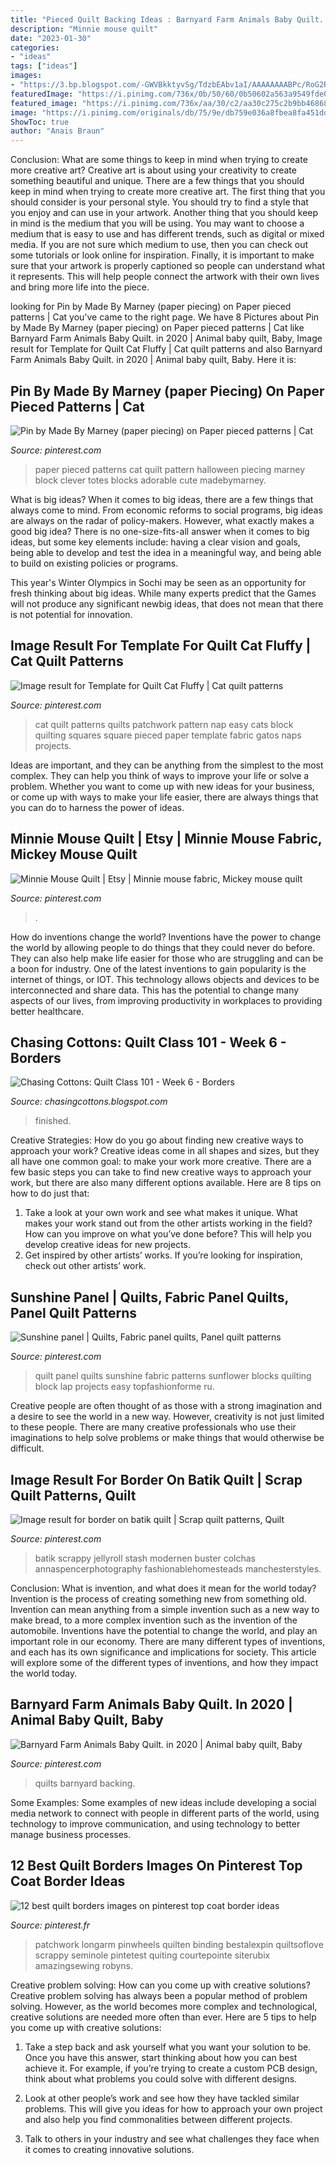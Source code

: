 ```yaml
---
title: "Pieced Quilt Backing Ideas : Barnyard Farm Animals Baby Quilt. In 2020"
description: "Minnie mouse quilt"
date: "2023-01-30"
categories:
- "ideas"
tags: ["ideas"]
images:
- "https://3.bp.blogspot.com/-GWVBkktyvSg/TdzbEAbv1aI/AAAAAAAABPc/RoG2R5wYv9A/s1600/CIMG7390.JPG"
featuredImage: "https://i.pinimg.com/736x/0b/50/60/0b50602a563a9549fde0db81b301e231.jpg"
featured_image: "https://i.pinimg.com/736x/aa/30/c2/aa30c275c2b9bb468684860b34676e88.jpg"
image: "https://i.pinimg.com/originals/db/75/9e/db759e036a8fbea8fa451ddac522afc1.jpg"
ShowToc: true
author: "Anais Braun"
---
```



Conclusion: What are some things to keep in mind when trying to create more creative art?
Creative art is about using your creativity to create something beautiful and unique. There are a few things that you should keep in mind when trying to create more creative art. The first thing that you should consider is your personal style. You should try to find a style that you enjoy and can use in your artwork. Another thing that you should keep in mind is the medium that you will be using. You may want to choose a medium that is easy to use and has different trends, such as digital or mixed media. If you are not sure which medium to use, then you can check out some tutorials or look online for inspiration. Finally, it is important to make sure that your artwork is properly captioned so people can understand what it represents. This will help people connect the artwork with their own lives and bring more life into the piece.

	

		
looking for Pin by Made By Marney (paper piecing) on Paper pieced patterns | Cat you've came to the right page. We have 8 Pictures about Pin by Made By Marney (paper piecing) on Paper pieced patterns | Cat like Barnyard Farm Animals Baby Quilt. in 2020 | Animal baby quilt, Baby, Image result for Template for Quilt Cat Fluffy | Cat quilt patterns and also Barnyard Farm Animals Baby Quilt. in 2020 | Animal baby quilt, Baby. Here it is:
		
    
## Pin By Made By Marney (paper Piecing) On Paper Pieced Patterns | Cat

<img loading=lazy src="https://i.pinimg.com/736x/b0/17/b4/b017b40844aa3cb482c7dc40bf15a029--paper-pieced-patterns.jpg" onerror="this.onerror=null;this.src='https://tse1.mm.bing.net/th?id=OIP.2x8_6Hc5dRn8UeOe-wrk6wHaHe&amp;pid=15.1';" alt="Pin by Made By Marney (paper piecing) on Paper pieced patterns | Cat">

_Source: pinterest.com_

>paper pieced patterns cat quilt pattern halloween piecing marney block clever totes blocks adorable cute madebymarney. 

	

What is big ideas?
When it comes to big ideas, there are a few things that always come to mind. From economic reforms to social programs, big ideas are always on the radar of policy-makers. However, what exactly makes a good big idea?
There is no one-size-fits-all answer when it comes to big ideas, but some key elements include: having a clear vision and goals, being able to develop and test the idea in a meaningful way, and being able to build on existing policies or programs.

This year's Winter Olympics in Sochi may be seen as an opportunity for fresh thinking about big ideas. While many experts predict that the Games will not produce any significant newbig ideas, that does not mean that there is not potential for innovation.

    
## Image Result For Template For Quilt Cat Fluffy | Cat Quilt Patterns

<img loading=lazy src="https://i.pinimg.com/736x/4a/05/02/4a0502d62c6cb6a6b0f46250b3ae59f9.jpg" onerror="this.onerror=null;this.src='https://tse2.mm.bing.net/th?id=OIP.xdXenX_saSWikqL_BeB_7QAAAA&amp;pid=15.1';" alt="Image result for Template for Quilt Cat Fluffy | Cat quilt patterns">

_Source: pinterest.com_

>cat quilt patterns quilts patchwork pattern nap easy cats block quilting squares square pieced paper template fabric gatos naps projects. 

	

Ideas are important, and they can be anything from the simplest to the most complex. They can help you think of ways to improve your life or solve a problem. Whether you want to come up with new ideas for your business, or come up with ways to make your life easier, there are always things that you can do to harness the power of ideas.

    
## Minnie Mouse Quilt | Etsy | Minnie Mouse Fabric, Mickey Mouse Quilt

<img loading=lazy src="https://i.pinimg.com/736x/0b/50/60/0b50602a563a9549fde0db81b301e231.jpg" onerror="this.onerror=null;this.src='https://tse4.mm.bing.net/th?id=OIP.fPsavRjVpe-3BZrntO5yWAHaJ4&amp;pid=15.1';" alt="Minnie Mouse Quilt | Etsy | Minnie mouse fabric, Mickey mouse quilt">

_Source: pinterest.com_

>. 

	

How do inventions change the world?
Inventions have the power to change the world by allowing people to do things that they could never do before. They can also help make life easier for those who are struggling and can be a boon for industry. One of the latest inventions to gain popularity is the internet of things, or IOT. This technology allows objects and devices to be interconnected and share data. This has the potential to change many aspects of our lives, from improving productivity in workplaces to providing better healthcare.

    
## Chasing Cottons: Quilt Class 101 - Week 6 - Borders

<img loading=lazy src="https://3.bp.blogspot.com/-GWVBkktyvSg/TdzbEAbv1aI/AAAAAAAABPc/RoG2R5wYv9A/s1600/CIMG7390.JPG" onerror="this.onerror=null;this.src='https://tse3.mm.bing.net/th?id=OIP.-E3fIYKbdov-TosiyiXUhwHaIi&amp;pid=15.1';" alt="Chasing Cottons: Quilt Class 101 - Week 6 - Borders">

_Source: chasingcottons.blogspot.com_

>finished. 

	

Creative Strategies: How do you go about finding new creative ways to approach your work?
Creative ideas come in all shapes and sizes, but they all have one common goal: to make your work more creative. There are a few basic steps you can take to find new creative ways to approach your work, but there are also many different options available. Here are 8 tips on how to do just that: 
1. Take a look at your own work and see what makes it unique. What makes your work stand out from the other artists working in the field? How can you improve on what you’ve done before? This will help you develop creative ideas for new projects. 
2. Get inspired by other artists’ works. If you’re looking for inspiration, check out other artists’ work.

    
## Sunshine Panel | Quilts, Fabric Panel Quilts, Panel Quilt Patterns

<img loading=lazy src="https://i.pinimg.com/736x/66/63/7e/66637e8ba690b6ca386f335b932af202.jpg" onerror="this.onerror=null;this.src='https://tse4.mm.bing.net/th?id=OIP.3XQPeRKJ2VIYLDnA-9oLHQHaJ4&amp;pid=15.1';" alt="Sunshine panel | Quilts, Fabric panel quilts, Panel quilt patterns">

_Source: pinterest.com_

>quilt panel quilts sunshine fabric patterns sunflower blocks quilting block lap projects easy topfashionforme ru. 

	

Creative people are often thought of as those with a strong imagination and a desire to see the world in a new way. However, creativity is not just limited to these people. There are many creative professionals who use their imaginations to help solve problems or make things that would otherwise be difficult.

    
## Image Result For Border On Batik Quilt | Scrap Quilt Patterns, Quilt

<img loading=lazy src="https://i.pinimg.com/736x/aa/30/c2/aa30c275c2b9bb468684860b34676e88.jpg" onerror="this.onerror=null;this.src='https://tse3.mm.bing.net/th?id=OIP.mcgc43zW_YMikZW_48R0XAHaNJ&amp;pid=15.1';" alt="Image result for border on batik quilt | Scrap quilt patterns, Quilt">

_Source: pinterest.com_

>batik scrappy jellyroll stash modernen buster colchas annaspencerphotography fashionablehomesteads manchesterstyles. 

	

Conclusion: What is invention, and what does it mean for the world today?
Invention is the process of creating something new from something old. Invention can mean anything from a simple invention such as a new way to make bread, to a more complex invention such as the invention of the automobile. Inventions have the potential to change the world, and play an important role in our economy. There are many different types of inventions, and each has its own significance and implications for society. This article will explore some of the different types of inventions, and how they impact the world today.

    
## Barnyard Farm Animals Baby Quilt. In 2020 | Animal Baby Quilt, Baby

<img loading=lazy src="https://i.pinimg.com/originals/db/75/9e/db759e036a8fbea8fa451ddac522afc1.jpg" onerror="this.onerror=null;this.src='https://tse2.mm.bing.net/th?id=OIP._NqlX1A68hczzPGiNC4HQQHaJ4&amp;pid=15.1';" alt="Barnyard Farm Animals Baby Quilt. in 2020 | Animal baby quilt, Baby">

_Source: pinterest.com_

>quilts barnyard backing. 

	

Some Examples:
Some examples of new ideas include developing a social media network to connect with people in different parts of the world, using technology to improve communication, and using technology to better manage business processes.

    
## 12 Best Quilt Borders Images On Pinterest Top Coat Border Ideas

<img loading=lazy src="https://i.pinimg.com/736x/29/8c/5d/298c5d39675a7b93eeef5b0b087bd7e7.jpg" onerror="this.onerror=null;this.src='https://tse2.mm.bing.net/th?id=OIP.6-j2S7pYFm7rMkKGVnxXAgHaJ3&amp;pid=15.1';" alt="12 best quilt borders images on pinterest top coat border ideas">

_Source: pinterest.fr_

>patchwork longarm pinwheels quilten binding bestalexpin quiltsoflove scrappy seminole pintetest quiting courtepointe siterubix amazingsewing robyns. 

	

Creative problem solving: How can you come up with creative solutions?
Creative problem solving has always been a popular method of problem solving. However, as the world becomes more complex and technological, creative solutions are needed more often than ever. Here are 5 tips to help you come up with creative solutions:
1. Take a step back and ask yourself what you want your solution to be. Once you have this answer, start thinking about how you can best achieve it. For example, if you’re trying to create a custom PCB design, think about what problems you could solve with different designs.

2. Look at other people’s work and see how they have tackled similar problems. This will give you ideas for how to approach your own project and also help you find commonalities between different projects.

3. Talk to others in your industry and see what challenges they face when it comes to creating innovative solutions.

